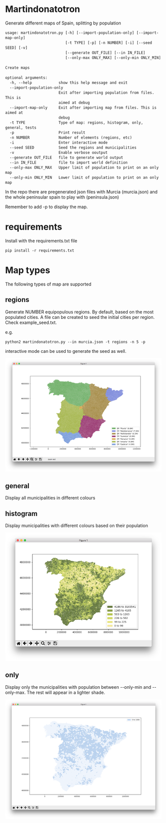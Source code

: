 Martindonatotron
===============

Generate different maps of Spain, splitting by population

```
usage: martindonatotron.py [-h] [--import-population-only] [--import-map-only]
                           [-t TYPE] [-p] [-n NUMBER] [-i] [--seed SEED] [-v]
                           [--generate OUT_FILE] [--in IN_FILE]
                           [--only-max ONLY_MAX] [--only-min ONLY_MIN]

Create maps

optional arguments:
  -h, --help            show this help message and exit
  --import-population-only
                        Exit after importing population from files. This is
                        aimed at debug
  --import-map-only     Exit after importing map from files. This is aimed at
                        debug
  -t TYPE               Type of map: regions, histogram, only, general, tests
  -p                    Print result
  -n NUMBER             Number of elements (regions, etc)
  -i                    Enter interactive mode
  --seed SEED           Seed the regions and municipalities
  -v                    Enable verbose ooutput
  --generate OUT_FILE   file to generate world output
  --in IN_FILE          file to import world definition
  --only-max ONLY_MAX   Upper limit of population to print on an only map
  --only-min ONLY_MIN   Lower limit of population to print on an only map
```

In the repo there are pregenerated json files with Murcia (murcia.json) and the whole peninsular spain to play with (peninsula.json)

Remember to add -p to display the map.

# requirements

Install with the requirements.txt file

    pip install -r requirements.txt

# Map types

The following types of map are supported

## regions

Generate NUMBER equipopulous regions. By default, based on the most populated cities. A file can be created to seed the 
initial cities per region. Check example_seed.txt.

e.g. 
```
python2 martindonatotron.py --in murcia.json -t regions -n 5 -p
```

interactive mode can be used to generate the seed as well.

![Example histogram](https://github.com/jaimebuelta/martindonatotron/blob/master/imgs/example_regions.png)

## general

Display all municipalities in different colours

## histogram

Display municipalities with different colours based on their population

![Example histogram](https://github.com/jaimebuelta/martindonatotron/blob/master/imgs/example_histogram.png)

## only

Display only the municipalities with population between --only-min and --only-max. The rest will appear in a lighter shade.

![Example histogram](https://github.com/jaimebuelta/martindonatotron/blob/master/imgs/example_only.png)
